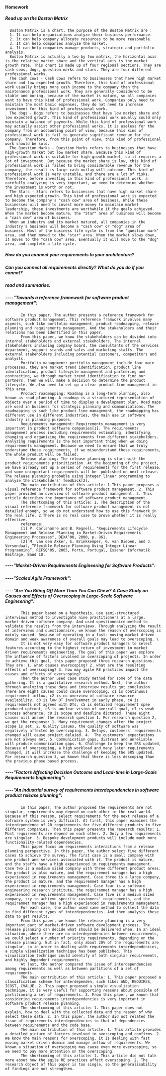 #### Homework
##### Read up on the Boston Matrix
      Boston Matrix is a chart, the purpose of the Boston Matrix are :
      1. It can help organizations analyze their business performance.
      2. It can help company allocate resources to be more reasonable.
      3. It can help companies analyze the market.
      4. It can help companies manage products, strategic and portfolio analysis.
      Boston Matrix is actually a two by two matrix, the horizontal axis is the relative market share and the vertical axis is the market growth rate. This chart is made up of four regional sections. They are cash cows, dogs, question marks and stars. They are four different professional works.
      The cash cows - Cash Cows refers to businesses that have high market share and low expected growth. Therefore, this kind of professional work usually brings more cash income to the company than the maintenance professional work. They are generally considered to be stable and boring, because of the market is mature, so all companies want to have this kind of professional work. Companies only need to maintain the most basic expenses, they do not need to increase investment for this kind of professional work.
      The dogs - Dogs refers to businesses that have low market share and low expected growth. This kind of professional work usually could only maintain a balance of payments. While this kind of professional work may actually assist other professional works, it is useless for the company from an accounting point of view, because this kind of professional work is fail to generate significant revenue for the company. Therefore, from this point of view, this kind of professional work should be sold.
      The Question Marks - Question Marks refers to businesses that have high-growth market but low market share. Because this kind of professional work is suitable for high-growth market, so it requires a lot of investment. But because the market share is low, this kind of professional work is failed to bring considerable revenue for the company, the result is large cash outlay will outcome. This kind of professional work is very unstable, and there are a lot of risks. Therefore, before investing in this kind of professional work, a carefully analyzing is very important, we need to determine whether the investment is worth or not.
      The Stars - Stars refers to businesses that have high market share and high expected growth. This kind of professional work is expected to become the company's "cash cow" area of business. While these businesses will need to invest more money to maintain market leadership, these investments are worthwhile if the goals achieved. When the market become mature, the "Star" area of business will become a "cash cow" area of business.
      When an industry and its market matured, all companies in the industry's business will become a "cash cow" or "dog" area of business. Most of the business life cycle is from the "question mark" area, and then moved to the "star" area. When the market slows down, it moves to the "cash cow" area. Eventually it will move to the "dog" area, and complete a life cycle.
##### How do you connect your requirements to your architecture?






##### Can you connect all requirements directly? What do you do if you cannot?




##### read and summarise:

##### ----"Towards a reference framework for software product management":
           In this paper, The author presents a reference framework for software product management. This reference framwork involves many aspects, such like portfolio management, product roadmapping, release planning and requirements management. And the stakeholders and their relations has been identified in this paper.
           From this paper, we know the stakeholders can be divided into internal stakeholders and external stakeholders. The internal stakeholders including company board, the consultants of the services department, support stands and sales and marketing staffs. The external stakeholders including potential customers, competitors and analysts.
           Portfolio management: portfolio management include four main processes, they are market trend identification, product line identification, product lifecycle management and partnering and contracting, we through market trend identification to find our partners, then we will make a decision to determine the product lifecycle. We also need to set up a clear product line management in this area.
           Product roadmapping: Roadmap is a long-term planning, also known as road planning. A roadmap is a structured representation of objects over a period of time to display a development plan. Road maps are used in business for strategic planning and communications. The roadmapping is such like product line management, the roadmapping has different use in different industries, the main use in software industry is planning purposes. 
           Requirements management: Requirements management is very important in product software companies[1]. The requirements management process including requirements estimating, identifying, changing and organizing the requirements from different stakeholders. Analyzing requirements is the most important thing when we doing requirements management. Because we need to ensure that we truly understand these requirements, if we misunderstand these requirements, the whole product will be failed.
           Release planning: The release planning is start with the product requirements prioritization. At the beginning of the project, we have already set up a series of requirements for the first release, and some unimportant requirements will be  published on next release. The release planning probable using integer linear programming to analyze the stakeholders' feedback[2].  
           The main contribution of this article: 1.This paper proposes a visual reference framework for software product management. 2. This paper provided an overview of software product management. 3. This article describes the importance of software product management.
           The shortcoming of this article: 1. The description of the visual reference framework for software product management is not detailed enough, so we do not understand how to use this framwork in the real life. 2.There is no real case to prove whether it is really effective.          
           reference:
           [1] P. Carlshamre and B. Regnell, "Requirements Lifecycle Management and Release Planning in Market-Driven Requirements Engineering Processes", DEXA’00, 2000, p. 961.
           [2] M. van den Akker, S. Brinkkemper, G. van Diepen, and J. Versendaal, “Flexible Release Planning Using Integer Linear Programming”, REFSQ'05, 2005, Porto, Portugal, Essener Informatik Beitrage, Band 10.
##### ----"Market-Driven Requirements Engineering for Software Products":




##### ----"Scaled Agile Framework":




##### ----"Are You Biting Off More Than You Can Chew? A Case Study on Causes and Effects of Overscoping in Large-Scale Software Engineering":
           This paper based on a hypothesis, use semi-structured interviews method to investigate nine practitioners at a large, market-driven software company. And used questionnaire method to validate the results from the interviews. Through analyzing the result of interviews and questionnaire, we known the reason of overscoping is mainly caused. Because of operating in a fast- moving market driven domain and weak awareness of overall goals may lead to overscoping. \
           It is not very easy for software product managers to select features according to the highest return of investment in market driven requirements engineering. The goal of this paper was explore the influence of factors involved in overscoping of projects. In order to achieve this goal, this paper proposed three research questions. They are: 1. what causes overscoping? 2. what are the resulting effects of overscoping? 3. how may agile RE practices impact the causes and effects of overscoping? 
           Then the author used case study method for some of the data gathering. It is a qualitative research method. Next, the author through analyzing these data and interview results got conclusion. There are eight causes could cause overscoping, c1 is continuous requirement inflow, c2 is no overview of software resource availability, c3 is low DT involvemnet in early phase, c4 is requiremnets not agreed with DTs, c5 is detailed requirement spee produced upfront, c6 is unclear vision of overrall goal, c7 is weak process adherance, c8 is scope and deadline dictated. These eight causes will answer the research question 1. For research question 2, we get the response: 1. Many requirement changes after the project scope is set. 2. Quality issues, the quality of software was negatively affected by overscoping. 3. Delays, customers' requirements changed will cause project delaied. 4.  The customers' expectations are not always met. 5. Communication gaps, distrust and unreliable will produce communication gaps. 6. Challenge to keep the SRS updated, because of overscoping, a high workload and many later requirements changed, it will increase the challenge of keeping the SRS updated. For research question 3, we known that there is less descoping than the previous phase based process.
            
           




##### ----"Factors Affecting Decision Outcome and Lead-time in Large-Scale Requirements Engineering":








##### ----"An industrial survey of requirements interdependencies in software product release planning":
           In this paper, The author proposed the requirements are not singular, requirements may depend on each other in the real world. Because of this reason, select requirements for the next release of a sofrware system is very difficult. At first, this paper examines the interdependence of 20 requirements for five different products in five different companies. Then this paper presents the research results: 1. Most requirements are depend on each other. 2. Only a few requirements are singular. 3. Bespoke development products will include much more functionality-related dependencies. 
           This paper focus on requirements interactions from a release planning perspective. In this paper, the author select five different cases to achieve the survey. The first case is a small company with one product and services associated with it. The product is mature, and the staffs have a high experienced in requirements management. Case two is a medium sized company with three different product areas. The product is also mature, and the requiremnet manager has a high experienced in requirements management. Case three is a large company, the product is mature, and the requiremnet manager has a high experienced in requirements management. Case four is a software engineering research institute, the requiremnet manager has a high experienced in requirements management. Case five is a medium sized company, try to achieve specific customers' requirements, and the requiremnet manager has a high experienced in requirements management.
           For each case, the author used same method to collect the data to find different types of interdependencies. And then analysis these data to get results.
           From this paper, we known the release planning is a very important part of market-driven software development process. The release planning can decide what should be delivered when. In an ideal situation, where there are no interdependencies between requirements, we could select a number of priority requirements, depending on the release planning. But in fact, only about 20% of the requirements are singular, so in order to dealing with requirements interdependencies, a simple visualization technique has been published. This visualization technique could identify of both singular requirements, and highly dependent requirements. 
           At last, the author compared the issue of interdependencies among requirements as well as between partitions of a set of requirements.
           The main contribution of this article: 1. This paper proposed a classification scheme for interdependen, such like: AND, REQUIRES, ICOST, CVALUE. 2. This paper proposed a simple visualization technique, it is very useful for supporting reasons about possible of partitioning a set of requirements. 3. From this paper, we known that considering requirements interdependencies is very important in software product release planning.
           The shortcoming of this article: 1. This paper does not explain, how to deal with the collected data and the reason of why select these data. 2. In this paper, the author did not related the issue of requirements interdependencies to that of dependencies between requirements and the code base.
           The main contribution of this article: 1. This article provides a detailed picture of factors involved in overscoping and confirms. 2. We know the main reasons for overscoping, it is dealing with fast moving market driven domain and manage inflow of requirements. We known a situation of overscoping may cause even more overscoping, so we need to pay more attention on the overscoping.
           The shortcoming of this article: 1. This article did not talk more about how the agile RE practices affect overscoping. 2. The research object of this paper is too single, so the generalisability of findings are not strengthen.
           
